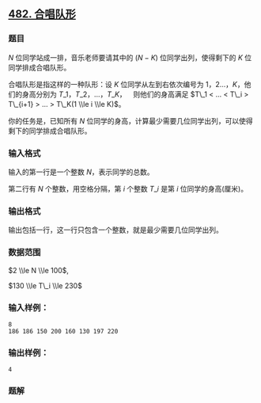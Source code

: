 ## [482\. 合唱队形](https://www.acwing.com/problem/content/484/)

### 题目

$N$ 位同学站成一排，音乐老师要请其中的 $(N-K)$ 位同学出列，使得剩下的 $K$ 位同学排成合唱队形。

合唱队形是指这样的一种队形：设 $K$ 位同学从左到右依次编号为 $1，2…，K$，他们的身高分别为 $T\_1，T\_2，…，T\_K$，  则他们的身高满足 $T\_1 < … < T\_i > T\_{i+1} > … > T\_K(1 \\le i \\le K)$。

你的任务是，已知所有 $N$ 位同学的身高，计算最少需要几位同学出列，可以使得剩下的同学排成合唱队形。

### 输入格式

输入的第一行是一个整数 $N$，表示同学的总数。

第二行有 $N$ 个整数，用空格分隔，第 $i$ 个整数 $T\_i$ 是第 $i$ 位同学的身高(厘米)。

### 输出格式

输出包括一行，这一行只包含一个整数，就是最少需要几位同学出列。

### 数据范围

$2 \\le N \\le 100$,

$130 \\le T\_i \\le 230$

### 输入样例：

```
8
186 186 150 200 160 130 197 220
```

### 输出样例：

```
4
```

### 题解

